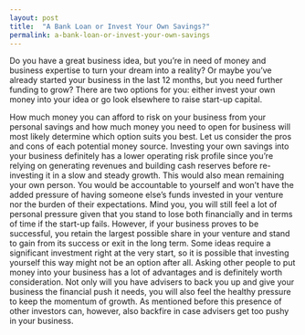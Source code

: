 ```yaml
---
layout: post
title:  "A Bank Loan or Invest Your Own Savings?"
permalink: a-bank-loan-or-invest-your-own-savings
---
```

Do you have a great business idea, but you’re in need of money and business
expertise to turn your dream into a reality? Or maybe you’ve already started
your business in the last 12 months, but you need further funding to grow?
There are two options for you: either invest your own money into your idea or
go look elsewhere to raise start-up capital.

How much money you can afford to risk on your business from your personal
savings and how much money you need to open for business will most likely
determine which option suits you best. Let us consider the pros and cons of
each potential money source. Investing your own savings into your business
definitely has a lower operating risk profile since you’re relying on
generating revenues and building cash reserves before re-investing it in a
slow and steady growth. This would also mean remaining your own person. You
would be accountable to yourself and won’t have the added pressure of having
someone else’s funds invested in your venture nor the burden of their
expectations. Mind you, you will still feel a lot of personal pressure given
that you stand to lose both financially and in terms of time if the start-up
fails. However, if your business proves to be successful, you retain the
largest possible share in your venture and stand to gain from its success or
exit in the long term. Some ideas require a significant investment right at
the very start, so it is possible that investing yourself this way might not
be an option after all. Asking other people to put money into your business
has a lot of advantages and is definitely worth consideration. Not only will
you have advisers to back you up and give your business the financial push it
needs, you will also feel the healthy pressure to keep the momentum of growth.
As mentioned before this presence of other investors can, however, also
backfire in case advisers get too pushy in your business.

